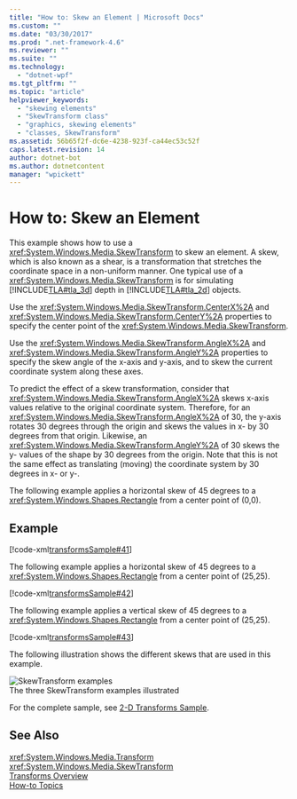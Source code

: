 ```yaml
---
title: "How to: Skew an Element | Microsoft Docs"
ms.custom: ""
ms.date: "03/30/2017"
ms.prod: ".net-framework-4.6"
ms.reviewer: ""
ms.suite: ""
ms.technology: 
  - "dotnet-wpf"
ms.tgt_pltfrm: ""
ms.topic: "article"
helpviewer_keywords: 
  - "skewing elements"
  - "SkewTransform class"
  - "graphics, skewing elements"
  - "classes, SkewTransform"
ms.assetid: 56b65f2f-dc6e-4238-923f-ca44ec53c52f
caps.latest.revision: 14
author: dotnet-bot
ms.author: dotnetcontent
manager: "wpickett"
---
```

# How to: Skew an Element
This example shows how to use a              <xref:System.Windows.Media.SkewTransform> to skew an element. A skew, which is also known as a shear, is a transformation that stretches the coordinate space in a non-uniform manner. One typical use of a              <xref:System.Windows.Media.SkewTransform> is for simulating              [!INCLUDE[TLA#tla_3d](../../../../includes/tlasharptla-3d-md.md)] depth in              [!INCLUDE[TLA#tla_2d](../../../../includes/tlasharptla-2d-md.md)] objects.  
  
 Use the              <xref:System.Windows.Media.SkewTransform.CenterX%2A> and              <xref:System.Windows.Media.SkewTransform.CenterY%2A> properties to specify the center point of the              <xref:System.Windows.Media.SkewTransform>.  
  
 Use the              <xref:System.Windows.Media.SkewTransform.AngleX%2A> and              <xref:System.Windows.Media.SkewTransform.AngleY%2A> properties to specify the skew angle of the x-axis and y-axis,              and to skew the current coordinate system along these axes.  
  
 To predict the effect of a skew transformation, consider that              <xref:System.Windows.Media.SkewTransform.AngleX%2A> skews x-axis values relative to the original coordinate system. Therefore, for an              <xref:System.Windows.Media.SkewTransform.AngleX%2A> of 30, the y-axis rotates 30 degrees through the origin and skews the values in x- by 30 degrees from that origin. Likewise, an              <xref:System.Windows.Media.SkewTransform.AngleY%2A> of 30 skews the y- values of the shape by 30 degrees from the origin. Note that this is not the same effect as translating (moving) the coordinate system by 30 degrees in x- or y-.  
  
 The following example applies a horizontal skew of 45 degrees to a              <xref:System.Windows.Shapes.Rectangle> from a center point of (0,0).  
  
## Example  
 [!code-xml[transformsSample#41](../../../../samples/snippets/csharp/VS_Snippets_Wpf/transformsSample/CS/SkewTransformExample.xaml#41)]  
  
 The following example applies a horizontal skew of 45 degrees to a                      <xref:System.Windows.Shapes.Rectangle> from a center point of (25,25).  
  
 [!code-xml[transformsSample#42](../../../../samples/snippets/csharp/VS_Snippets_Wpf/transformsSample/CS/SkewTransformExample.xaml#42)]  
  
 The following example applies a vertical skew of 45 degrees to a                      <xref:System.Windows.Shapes.Rectangle> from a center point of (25,25).  
  
 [!code-xml[transformsSample#43](../../../../samples/snippets/csharp/VS_Snippets_Wpf/transformsSample/CS/SkewTransformExample.xaml#43)]  
  
 The following illustration shows the different skews that are used in this example.  
  
 ![SkewTransform examples](../../../../docs/framework/wpf/graphics-multimedia/media/img-wcpsdk-graphicsmm-skewtransformexample.gif "img_wcpsdk_graphicsmm_skewtransformexample")  
The three SkewTransform examples illustrated  
  
 For the complete sample, see                      [2-D Transforms Sample](http://go.microsoft.com/fwlink/?LinkID=158252).  
  
## See Also  
 <xref:System.Windows.Media.Transform>   
 <xref:System.Windows.Media.SkewTransform>   
 [Transforms Overview](../../../../docs/framework/wpf/graphics-multimedia/transforms-overview.md)   
 [How-to Topics](../../../../docs/framework/wpf/graphics-multimedia/transformations-how-to-topics.md)